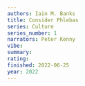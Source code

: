 ```yaml
---
authors: Iain M. Banks
title: Consider Phlebas
series: Culture
series_number: 1
narrators: Peter Kenny
vibe:
summary:
rating:
finished: 2022-06-25
year: 2022
---
```

